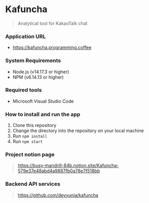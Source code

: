 # Kafuncha

> Analytical tool for KakaoTalk chat

### Application URL

- https://kafuncha.programming.coffee

### System Requirements

- Node.js (v14.17.3 or higher)
- NPM (v6.14.13 or higher)

### Required tools

- Microsoft Visual Studio Code

### How to install and run the app

1. Clone this repository
2. Change the directory into the repository on your local machine
2. Run `npm install`
3. Run `npm start`

### Project notion page

> https://busy-mandrill-84b.notion.site/Kafuncha-579e37e48abd4a9887fb0a78e7f518bb

### Backend API services

> https://github.com/devyunja/kafuncha
